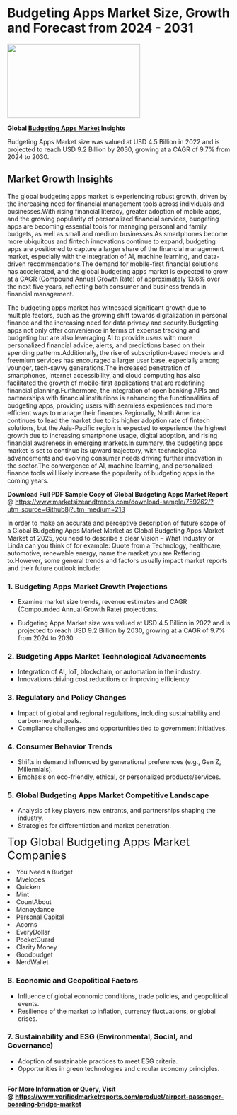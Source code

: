 <H1>Budgeting Apps Market Size, Growth and Forecast from 2024 - 2031</H1><img class="aligncenter size-medium wp-image-584254" src="https://thirdeyenews.in/wp-content/uploads/2024/09/Global-Market-Research-300x168.jpeg" alt="" width="300" height="168" /><p><strong>Global&nbsp;<a href="https://www.marketsizeandtrends.com/download-sample/759262/?utm_source=Github8j?utm_medium=213">Budgeting Apps Market</a> Insights</strong></p><p>Budgeting Apps Market size was valued at USD 4.5 Billion in 2022 and is projected to reach USD 9.2 Billion by 2030, growing at a CAGR of 9.7% from 2024 to 2030.</p><p><h2>Market Growth Insights</h2> <p>The global budgeting apps market is experiencing robust growth, driven by the increasing need for financial management tools across individuals and businesses.With rising financial literacy, greater adoption of mobile apps, and the growing popularity of personalized financial services, budgeting apps are becoming essential tools for managing personal and family budgets, as well as small and medium businesses.As smartphones become more ubiquitous and fintech innovations continue to expand, budgeting apps are positioned to capture a larger share of the financial management market, especially with the integration of AI, machine learning, and data-driven recommendations.The demand for mobile-first financial solutions has accelerated, and the global budgeting apps market is expected to grow at a CAGR (Compound Annual Growth Rate) of approximately 13.6% over the next five years, reflecting both consumer and business trends in financial management.</p> <p>The budgeting apps market has witnessed significant growth due to multiple factors, such as the growing shift towards digitalization in personal finance and the increasing need for data privacy and security.Budgeting apps not only offer convenience in terms of expense tracking and budgeting but are also leveraging AI to provide users with more personalized financial advice, alerts, and predictions based on their spending patterns.Additionally, the rise of subscription-based models and freemium services has encouraged a larger user base, especially among younger, tech-savvy generations.The increased penetration of smartphones, internet accessibility, and cloud computing has also facilitated the growth of mobile-first applications that are redefining financial planning.Furthermore, the integration of open banking APIs and partnerships with financial institutions is enhancing the functionalities of budgeting apps, providing users with seamless experiences and more efficient ways to manage their finances.Regionally, North America continues to lead the market due to its higher adoption rate of fintech solutions, but the Asia-Pacific region is expected to experience the highest growth due to increasing smartphone usage, digital adoption, and rising financial awareness in emerging markets.In summary, the budgeting apps market is set to continue its upward trajectory, with technological advancements and evolving consumer needs driving further innovation in the sector.The convergence of AI, machine learning, and personalized finance tools will likely increase the popularity of budgeting apps in the coming years.</p> <p><span class=""><strong>Download Full PDF Sample Copy of Global Budgeting Apps Market Report</strong> @ <a href="https://www.marketsizeandtrends.com/download-sample/759262/?utm_source=Github8j?utm_medium=213" target="_blank">https://www.marketsizeandtrends.com/download-sample/759262/?utm_source=Github8j?utm_medium=213</a></span></p><p>In order to make an accurate and perceptive description of future scope of a Global&nbsp;Budgeting Apps Market Market as Global&nbsp;Budgeting Apps Market Market of 2025, you need to describe a clear Vision &ndash; What Industry or Linda can you think of for example: Quote from a Technology, healthcare, automotive, renewable energy, name the market you are Reffering to.However, some general trends and factors usually impact market reports and their future outlook include:</p><h3>1.&nbsp;<strong>Budgeting Apps Market Growth Projections</strong></h3><ul><li>Examine market size trends, revenue estimates and CAGR (Compounded Annual Growth Rate) projections.</li><li><p>Budgeting Apps Market size was valued at USD 4.5 Billion in 2022 and is projected to reach USD 9.2 Billion by 2030, growing at a CAGR of 9.7% from 2024 to 2030.</p></li></ul><h3>2.&nbsp;<strong>Budgeting Apps Market Technological Advancements</strong></h3><ul><li>Integration of AI, IoT, blockchain, or automation in the industry.</li><li>Innovations driving cost reductions or improving efficiency.</li></ul><h3>3.&nbsp;<strong>Regulatory and Policy Changes</strong></h3><ul><li>Impact of global and regional regulations, including sustainability and carbon-neutral goals.</li><li>Compliance challenges and opportunities tied to government initiatives.</li></ul><h3>4.&nbsp;<strong>Consumer Behavior Trends</strong></h3><ul><li>Shifts in demand influenced by generational preferences (e.g., Gen Z, Millennials).</li><li>Emphasis on eco-friendly, ethical, or personalized products/services.</li></ul><h3>5.&nbsp;<strong>Global Budgeting Apps Market Competitive Landscape</strong></h3><ul><li>Analysis of key players, new entrants, and partnerships shaping the industry.</li><li>Strategies for differentiation and market penetration.</li></ul><p data-pm-slice="1 1 []"><span style="color: inherit; font-family: inherit; font-size: 25px;">Top Global Budgeting Apps Market Companies</span></p><div class="" data-test-id=""><p><li>You Need a Budget</li><li> Mvelopes</li><li> Quicken</li><li> Mint</li><li> CountAbout</li><li> Moneydance</li><li> Personal Capital</li><li> Acorns</li><li> EveryDollar</li><li> PocketGuard</li><li> Clarity Money</li><li> Goodbudget</li><li> NerdWallet</li></p></div><h3>6.&nbsp;<strong>Economic and Geopolitical Factors</strong></h3><ul><li>Influence of global economic conditions, trade policies, and geopolitical events.</li><li>Resilience of the market to inflation, currency fluctuations, or global crises.</li></ul><h3>7.&nbsp;<strong>Sustainability and ESG (Environmental, Social, and Governance)</strong></h3><ul><li>Adoption of sustainable practices to meet ESG criteria.</li><li>Opportunities in green technologies and circular economy principles.</li></ul><h2><strong style="font-size: 14px;">For More Information or Query, Visit @&nbsp;</strong><a style="background-color: #ffffff; font-size: 14px;" href="https://www.marketsizeandtrends.com/report/budgeting-apps-market/" target="_blank">https://www.verifiedmarketreports.com/product/airport-passenger-boarding-bridge-market</a></h2>